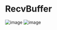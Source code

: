 # RecvBuffer

![image](https://user-images.githubusercontent.com/68372094/157193180-17bef79c-cfc8-4b8b-b40a-d9bc2185790c.png)
![image](https://user-images.githubusercontent.com/68372094/162964423-1d6e3106-d571-4ff2-9c14-878e79f58a65.png)
